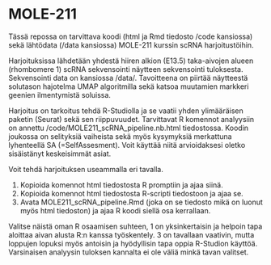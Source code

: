 # MOLE-211

Tässä repossa on tarvittava koodi (html ja Rmd tiedosto /code kansiossa) sekä lähtödata (/data kansiossa) MOLE-211 kurssin scRNA harjoitustöihin.

Harjoituksissa lähdetään yhdestä hiiren alkion (E13.5) taka-aivojen alueen (rhombomere 1) scRNA sekvensointi näytteen sekvensointi tuloksesta. Sekvensointi data on kansiossa /data/. Tavoitteena on piirtää näytteestä solutason hajotelma UMAP algoritmilla sekä katsoa muutamien markkeri geenien ilmentymistä soluissa.

Harjoitus on tarkoitus tehdä R-Studiolla ja se vaatii yhden ylimääräisen paketin (Seurat) sekä sen riippuvuudet. Tarvittavat R komennot analyysiin on annettu /code/MOLE211_scRNA_pipeline.nb.html tiedostossa. Koodin joukossa on selityksiä vaiheista sekä myös kysymyksiä merkattuna lyhenteellä SA (=SelfAssesment). Voit käyttää niitä arvioidaksesi oletko sisäistänyt keskeisimmät asiat.

Voit tehdä harjoituksen useammalla eri tavalla.
1. Kopioida komennot html tiedostosta R promptiin ja ajaa siinä.
2. Kopioida komennot html tiedostosta R-scripti tiedostoon ja ajaa se.
3. Avata MOLE211_scRNA_pipeline.Rmd (joka on se tiedosto mikä on luonut myös html tiedoston) ja ajaa R koodi siellä osa kerrallaan.

Valitse näistä oman R osaamisen suhteen, 1 on yksinkertaisin ja helpoin tapa aloittaa aivan alusta R:n kanssa työskentely. 3 on tavallaan vaativin, mutta loppujen lopuksi myös antoisin ja hyödyllisin tapa oppia R-Studion käyttöä. Varsinaisen analyysin tuloksen kannalta ei ole väliä minkä tavan valitset.

